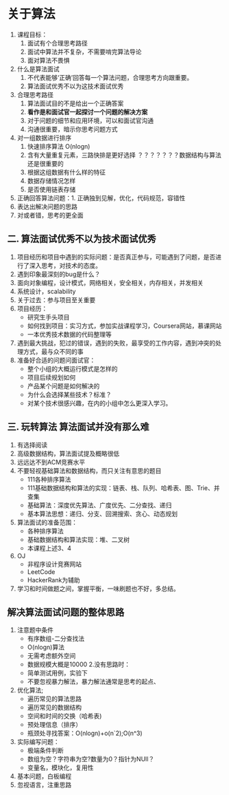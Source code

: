 # 关于算法
1. 课程目标：
    1. 面试有个合理思考路径
    2. 面试中算法并不复杂，不需要啃完算法导论
    3. 面对算法不畏惧
2. 什么是算法面试
    1. 不代表能够‘正确’回答每一个算法问题，合理思考方向跟重要。
    2. 算法面试优秀不以为这技术面试优秀
3. 合理思考路径
    1. 算法面试目的不是给出一个正确答案
    2. **看作是和面试官一起探讨一个问题的解决方案**
    3. 对于问题的细节和应用环境，可以和面试官沟通
    4. 沟通很重要，暗示你思考问题方式
4. 对一组数据进行排序
    1. 快速排序算法 O(nlogn)
    2. 含有大量重复元素，三路快排是更好选择  ？？？？？？？数据结构与算法还是很重要的
    3. 根据这组数据有什么样的特征
    4. 数据存储情况怎样
    5. 是否使用链表存储
5. 正确回答算法问题：1. 正确独到见解，优化，代码规范，容错性
6. 表达出解决问题的思路
7. 对或者错，思考的更全面

## 二. 算法面试优秀不以为技术面试优秀
1. 项目经历和项目中遇到的实际问题：是否真正参与，可能遇到了问题，是否进行了深入思考，对技术的态度。
2. 遇到印象最深刻的bug是什么？
3. 面向对象编程，设计模式，网络相关，安全相关，内存相关，并发相关
4. 系统设计，scalability
5. 关于过去：参与项目至关重要
6. 项目经历：
    - 研究生手头项目
    - 如何找到项目：实习方式，参加实战课程学习，Coursera网站，慕课网站
    - 一本优秀技术数据的代码整理等
7. 遇到最大挑战，犯过的错误，遇到的失败，最享受的工作内容，遇到冲突的处理方式，最与众不同的事
8. 准备好合适的问题问面试官：
    - 整个小组的大概运行模式是怎样的
    - 项目后续规划如何
    - 产品某个问题是如何解决的
    - 为什么会选择某些技术？标准？
    - 对某个技术很感兴趣，在内的小组中怎么更深入学习。
## 三. 玩转算法 算法面试并没有那么难
1. 有选择阅读
2. 高级数据结构，算法面试提及概略很低
3. 远远达不到ACM竞赛水平
4. 不要轻视基础算法和数据结构，而只关注有意思的题目
    - 111各种排序算法
    - 111基础数据结构和算法的实现：链表、栈、队列、哈希表、图、Trie、并查集
    - 基础算法：深度优先算法、广度优先、二分查找、递归
    - 基本算法思想：递归、分支、回溯搜索、贪心、动态规划
5. 算法面试的准备范围：
    - 各种排序算法
    - 基础数据结构和算法实现：堆、二叉树
    - 本课程上述3、4
6. OJ
    - 非程序设计竞赛网站
    - LeetCode
    - HackerRank为辅助
7. 学习和时间做题之间，掌握平衡，一味刷题也不好，多总结。
## 解决算法面试问题的整体思路
1. 注意题中条件
    - 有序数组-二分查找法
    - O(nlogn)算法
    - 无需考虑额外空间
    - 数据规模大概是10000
2.没有思路时：
    - 简单测试用例，实验下
    - 不要忽视暴力解法，暴力解法通常是思考的起点、
3. 优化算法;
    - 遍历常见的算法思路
    - 遍历常见的数据结构
    - 空间和时间的交换（哈希表)
    - 预处理信息（排序）
    - 瓶颈处寻找答案：O(nlogn)+o(n`2);O(n^3)
4. 实际编写问题：
    - 极端条件判断
    - 数组为空？字符串为空?数量为0？指针为NUll？
    - 变量名，模块化，复用性
5. 基本问题，白板编程
6. 忽视语言，注重思路
